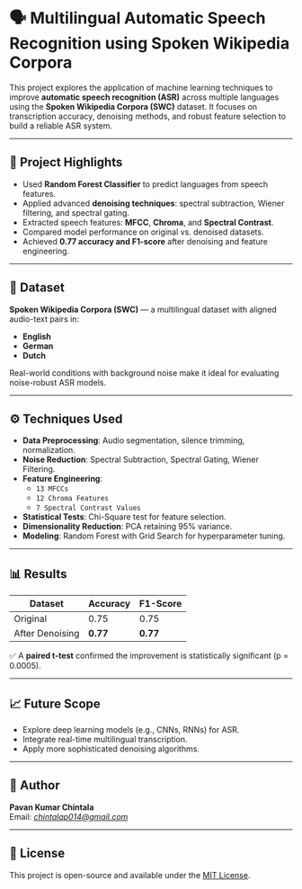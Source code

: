 # 🗣️ Multilingual Automatic Speech Recognition using Spoken Wikipedia Corpora

This project explores the application of machine learning techniques to improve **automatic speech recognition (ASR)** across multiple languages using the **Spoken Wikipedia Corpora (SWC)** dataset. It focuses on transcription accuracy, denoising methods, and robust feature selection to build a reliable ASR system.

---

## 📌 Project Highlights

- Used **Random Forest Classifier** to predict languages from speech features.
- Applied advanced **denoising techniques**: spectral subtraction, Wiener filtering, and spectral gating.
- Extracted speech features: **MFCC**, **Chroma**, and **Spectral Contrast**.
- Compared model performance on original vs. denoised datasets.
- Achieved **0.77 accuracy and F1-score** after denoising and feature engineering.

---

## 📂 Dataset

**Spoken Wikipedia Corpora (SWC)** — a multilingual dataset with aligned audio-text pairs in:
- **English**
- **German**
- **Dutch**

Real-world conditions with background noise make it ideal for evaluating noise-robust ASR models.

---

## ⚙️ Techniques Used

- **Data Preprocessing**: Audio segmentation, silence trimming, normalization.
- **Noise Reduction**: Spectral Subtraction, Spectral Gating, Wiener Filtering.
- **Feature Engineering**:
  - `13 MFCCs`
  - `12 Chroma Features`
  - `7 Spectral Contrast Values`
- **Statistical Tests**: Chi-Square test for feature selection.
- **Dimensionality Reduction**: PCA retaining 95% variance.
- **Modeling**: Random Forest with Grid Search for hyperparameter tuning.

---

## 📊 Results

| Dataset       | Accuracy | F1-Score |
|---------------|----------|----------|
| Original      | 0.75     | 0.75     |
| After Denoising | **0.77** | **0.77** |

✅ A **paired t-test** confirmed the improvement is statistically significant (p = 0.0005).

---

## 📈 Future Scope

- Explore deep learning models (e.g., CNNs, RNNs) for ASR.
- Integrate real-time multilingual transcription.
- Apply more sophisticated denoising algorithms.

---

## 🧠 Author

**Pavan Kumar Chintala**   
Email: *chintalap014@gmail.com*

---

## 📜 License

This project is open-source and available under the [MIT License](LICENSE).
